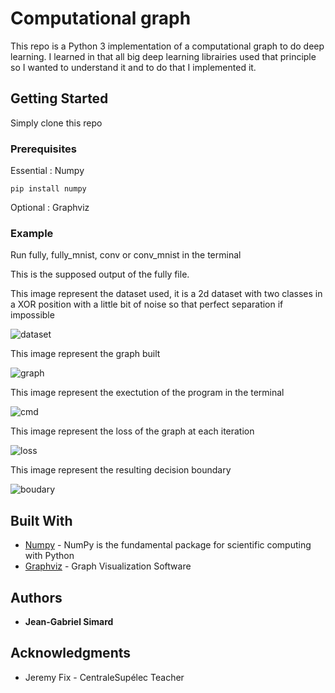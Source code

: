 # Computational graph

This repo is a Python 3 implementation of a computational graph to do deep learning. I learned in that all big deep learning librairies used that principle so I wanted to understand it and to do that I implemented it.
## Getting Started

Simply clone this repo

### Prerequisites

Essential : Numpy

```
pip install numpy
```
Optional : Graphviz

### Example

Run fully, fully_mnist, conv or conv_mnist in the terminal

This is the supposed output of the fully file.

This image represent the dataset used, it is a 2d dataset with two classes in a XOR position with a little bit of noise so that perfect separation if impossible

![dataset](https://user-images.githubusercontent.com/6108674/34733441-aad5b384-f568-11e7-96e2-461ee43fec9d.PNG)

This image represent the graph built 

![graph](https://user-images.githubusercontent.com/6108674/34733442-aaf0e3fc-f568-11e7-88e1-7d5aa8fdaec1.PNG)

This image represent the exectution of the program in the terminal

![cmd](https://user-images.githubusercontent.com/6108674/34733440-aab8071c-f568-11e7-8bfc-10d1c08d9fd7.PNG)

This image represent the loss of the graph at each iteration

![loss](https://user-images.githubusercontent.com/6108674/34733444-ab06512e-f568-11e7-8f76-df068a4ce192.PNG)

This image represent the resulting decision boundary

![boudary](https://user-images.githubusercontent.com/6108674/34733439-aa9dffac-f568-11e7-8fba-9d855cc708b7.PNG)



## Built With

* [Numpy](http://www.numpy.org) - NumPy is the fundamental package for scientific computing with Python
* [Graphviz](https://graphviz.gitlab.io) - Graph Visualization Software


## Authors

* **Jean-Gabriel Simard** 


## Acknowledgments

* Jeremy Fix - CentraleSupélec Teacher
